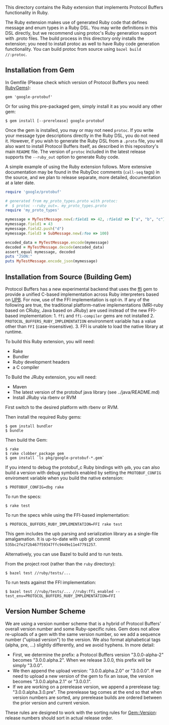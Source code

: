 This directory contains the Ruby extension that implements Protocol Buffers
functionality in Ruby.

The Ruby extension makes use of generated Ruby code that defines message and
enum types in a Ruby DSL. You may write definitions in this DSL directly, but we
recommend using protoc's Ruby generation support with .proto files. The build
process in this directory only installs the extension; you need to install
protoc as well to have Ruby code generation functionality. You can build protoc
from source using `bazel build //:protoc`.

Installation from Gem
---------------------
In Gemfile (Please check which version of Protocol Buffers you need: [RubyGems](https://rubygems.org/gems/google-protobuf)):

    gem 'google-protobuf'

Or for using this pre-packaged gem, simply install it as you would any other gem:

    $ gem install [--prerelease] google-protobuf

Once the gem is installed, you may or may not need `protoc`. If you write your
message type descriptions directly in the Ruby DSL, you do not need it.
However, if you wish to generate the Ruby DSL from a `.proto` file, you will
also want to install Protocol Buffers itself, as described in this repository's
main `README` file. The version of `protoc` included in the latest release
supports the `--ruby_out` option to generate Ruby code.

A simple example of using the Ruby extension follows. More extensive
documentation may be found in the RubyDoc comments (`call-seq` tags) in the
source, and we plan to release separate, more detailed, documentation at a
later date.

```ruby
require 'google/protobuf'

# generated from my_proto_types.proto with protoc:
#  $ protoc --ruby_out=. my_proto_types.proto
require 'my_proto_types'

mymessage = MyTestMessage.new(:field1 => 42, :field2 => ["a", "b", "c"])
mymessage.field1 = 43
mymessage.field2.push("d")
mymessage.field3 = SubMessage.new(:foo => 100)

encoded_data = MyTestMessage.encode(mymessage)
decoded = MyTestMessage.decode(encoded_data)
assert_equal mymessage, decoded
puts "JSON:"
puts MyTestMessage.encode_json(mymessage)
```

Installation from Source (Building Gem)
---------------------------------------

Protocol Buffers has a new experimental backend that uses the
[ffi](https://github.com/ffi/ffi) gem to provide a unified C-based
implementation across Ruby interpreters based on
[UPB](https://github.com/protocolbuffers/protobuf/tree/main/upb). For now, use
of the FFI implementation is opt-in. If any of the following are true, the
traditional platform-native implementations (MRI-ruby based on CRuby, Java based
on JRuby) are used instead of the new FFI-based implementation: 1. `ffi` and
`ffi-compiler` gems are not installed 2. `PROTOCOL_BUFFERS_RUBY_IMPLEMENTATION`
environment variable has a value other than `FFI` (case-insensitive). 3. FFI is
unable to load the native library at runtime.

To build this Ruby extension, you will need:

* Rake
* Bundler
* Ruby development headers
* a C compiler

To Build the JRuby extension, you will need:

* Maven
* The latest version of the protobuf java library (see ../java/README.md)
* Install JRuby via rbenv or RVM

First switch to the desired platform with rbenv or RVM.

Then install the required Ruby gems:

    $ gem install bundler
    $ bundle

Then build the Gem:

    $ rake
    $ rake clobber_package gem
    $ gem install `ls pkg/google-protobuf-*.gem`

If you intend to debug the protobuf_c Ruby bindings with `gdb`, you can also
build a version with debug symbols enabled by setting the `PROTOBUF_CONFIG`
enviroment variable when you build the native extension:

```
$ PROTOBUF_CONFIG=dbg rake
```

To run the specs:

    $ rake test

To run the specs while using the FFI-based implementation:

```
$ PROTOCOL_BUFFERS_RUBY_IMPLEMENTATION=FFI rake test
```

This gem includes the upb parsing and serialization library as a single-file
amalgamation. It is up-to-date with upb git commit
`535bc2fe2f2b467f59347ffc9449e11e47791257`.

Alternatively, you can use Bazel to build and to run tests.

From the project root (rather than the `ruby` directory):

```
$ bazel test //ruby/tests/...
```

To run tests against the FFI implementation:

```
$ bazel test //ruby/tests/... //ruby:ffi_enabled --test_env=PROTOCOL_BUFFERS_RUBY_IMPLEMENTATION=FFI
```

Version Number Scheme
---------------------

We are using a version number scheme that is a hybrid of Protocol Buffers'
overall version number and some Ruby-specific rules. Gem does not allow
re-uploads of a gem with the same version number, so we add a sequence number
("upload version") to the version. We also format alphabetical tags (alpha,
pre, ...) slightly differently, and we avoid hyphens. In more detail:

* First, we determine the prefix: a Protocol Buffers version "3.0.0-alpha-2"
  becomes "3.0.0.alpha.2". When we release 3.0.0, this prefix will be simply
  "3.0.0".
* We then append the upload version: "3.0.0.alpha.2.0" or "3.0.0.0". If we need
  to upload a new version of the gem to fix an issue, the version becomes
  "3.0.0.alpha.2.1" or "3.0.0.1".
* If we are working on a prerelease version, we append a prerelease tag:
  "3.0.0.alpha.3.0.pre". The prerelease tag comes at the end so that when
  version numbers are sorted, any prerelease builds are ordered between the
  prior version and current version.

These rules are designed to work with the sorting rules for
[Gem::Version](http://ruby-doc.org/stdlib-2.0/libdoc/rubygems/rdoc/Gem/Version.html):
release numbers should sort in actual release order.
